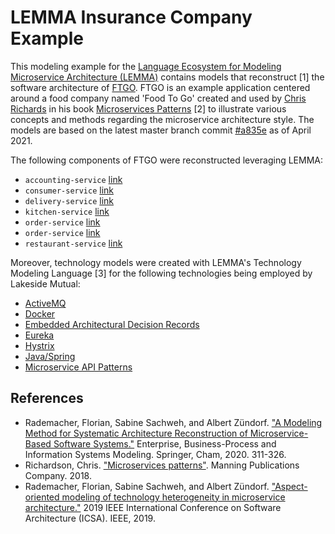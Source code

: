 # LEMMA Insurance Company Example

This modeling example for the [Language Ecosystem for Modeling Microservice Architecture (LEMMA)](https://github.com/SeelabFhdo/lemma/) contains models that reconstruct [1] the software architecture of [FTGO](https://github.com/microservices-patterns/ftgo-application/). FTGO is an example application centered around a food company named 'Food To Go' created and used by [Chris Richards](https://www.chrisrichardson.net/) in his book [Microservices Patterns](https://www.manning.com/books/microservices-patterns) [2] to illustrate various concepts and methods regarding the microservice architecture style. The models are based on the latest master branch commit [#a835e](https://github.com/microservices-patterns/ftgo-application/commit/a835e23bb0f3bc92dd712ff48a1510496ecb10fa) as of April 2021.

The following components of FTGO were reconstructed leveraging LEMMA:
- `accounting-service` [link](https://github.com/microservices-patterns/ftgo-application/tree/master/ftgo-accounting-service)
- `consumer-service` [link](https://github.com/microservices-patterns/ftgo-application/tree/master/ftgo-consumer-service)
- `delivery-service` [link](https://github.com/microservices-patterns/ftgo-application/tree/master/ftgo-delivery-service)
- `kitchen-service` [link](https://github.com/microservices-patterns/ftgo-application/tree/master/ftgo-kitchen-service)
- `order-service` [link](https://github.com/microservices-patterns/ftgo-application/tree/master/ftgo-order-service)
- `order-service` [link](https://github.com/microservices-patterns/ftgo-application/tree/master/ftgo-order-service)
- `restaurant-service` [link](https://github.com/microservices-patterns/ftgo-application/tree/master/ftgo-restaurant-service)

Moreover, technology models were created with LEMMA's Technology Modeling Language [3] for the following technologies being employed by Lakeside Mutual:
- [ActiveMQ](https://activemq.apache.org/)
- [Docker](https://www.docker.com/)
- [Embedded Architectural Decision Records](https://adr.github.io/e-adr/)
- [Eureka](https://www.github.com/Netflix/eureka)
- [Hystrix](https://github.com/Netflix/Hystrix)
- [Java/Spring](https://www.spring.io)
- [Microservice API Patterns](https://microservice-api-patterns.org/)

## References
- Rademacher, Florian, Sabine Sachweh, and Albert Zündorf. ["A Modeling Method for Systematic Architecture Reconstruction of Microservice-Based Software Systems."](https://link.springer.com/chapter/10.1007/978-3-030-49418-6_21) Enterprise, Business-Process and Information Systems Modeling. Springer, Cham, 2020. 311-326.
- Richardson, Chris. ["Microservices patterns"](https://www.manning.com/books/microservices-patterns). Manning Publications Company. 2018.
- Rademacher, Florian, Sabine Sachweh, and Albert Zündorf. ["Aspect-oriented modeling of technology heterogeneity in microservice architecture."](https://ieeexplore.ieee.org/abstract/document/8703913) 2019 IEEE International Conference on Software Architecture (ICSA). IEEE, 2019.
